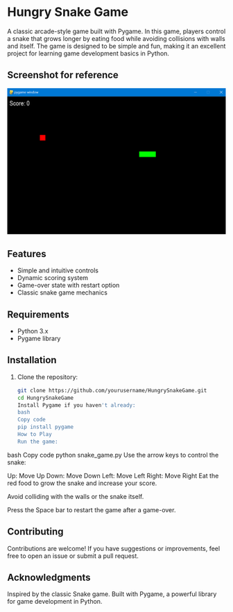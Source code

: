 # Hungry Snake Game

A classic arcade-style game built with Pygame. In this game, players control a snake that grows longer by eating food while avoiding collisions with walls and itself. The game is designed to be simple and fun, making it an excellent project for learning game development basics in Python.

## Screenshot for reference

![Game Screenshot](images/screenshot.png)

## Features

- Simple and intuitive controls
- Dynamic scoring system
- Game-over state with restart option
- Classic snake game mechanics

## Requirements

- Python 3.x
- Pygame library

## Installation

1. Clone the repository:
   ```bash
   git clone https://github.com/yourusername/HungrySnakeGame.git
   cd HungrySnakeGame
   Install Pygame if you haven't already:
   bash
   Copy code
   pip install pygame
   How to Play
   Run the game:
   ```

bash
Copy code
python snake_game.py
Use the arrow keys to control the snake:

Up: Move Up
Down: Move Down
Left: Move Left
Right: Move Right
Eat the red food to grow the snake and increase your score.

Avoid colliding with the walls or the snake itself.

Press the Space bar to restart the game after a game-over.

## Contributing

Contributions are welcome! If you have suggestions or improvements, feel free to open an issue or submit a pull request.

## Acknowledgments

Inspired by the classic Snake game.
Built with Pygame, a powerful library for game development in Python.
